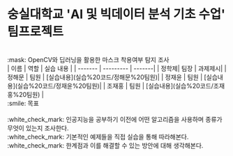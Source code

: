 # 숭실대학교 'AI 및 빅데이터 분석 기초 수업' 팀프로젝트

<br>
:mask: OpenCV와 딥러닝을 활용한 마스크 착용여부 탐지 조사
<br>
| 이름  | 역할 | 실습 내용 |
| ------- | --------- | -------|
| 정학제| 팀장   | 과제제시|
| 정해문    | 팀원  | [실습내용](실습%20코드/정해문%20팀원)|
| 정재윤    | 팀원 | [실습내용](실습%20코드/정재윤%20팀원)|
| 조재홍     | 팀원 | [실습내용](실습%20코드/조재홍%20팀원) |

<br>
:smile: 목표 
<br>
<br>
:white_check_mark: 인공지능을 공부하기 이전에 어떤 알고리즘을 사용하며 종류가 무엇이 있는지 조사한다.<br>
:white_check_mark: 기본적인 예제들을 직접 실습을 통해 따라해본다.<br>
:white_check_mark: 한계점과 이를 해결할 수 있는 방안에 대해 생각해본다.


